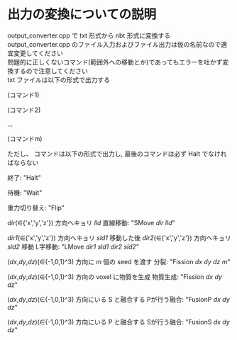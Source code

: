 # 出力の変換についての説明
output_converter.cpp で txt 形式から nbt 形式に変換する  
output_converter.cpp のファイル入力およびファイル出力は仮の名前なので適宜変更してください  
問題的に正しくないコマンド(範囲外への移動とか)であってもエラーを吐かず変換するので注意してください  
 txt ファイルは以下の形式で出力する  

(コマンド1)  

(コマンド2)  

...  

(コマンドm)  

ただし、 コマンドは以下の形式で出力し, 最後のコマンドは必ず Halt でなければならない  

終了: "Halt"  

待機: "Wait"  

重力切り替え: "Flip"  

*dir*(∈{'x','y','z'}) 方向へキョリ *lld* 直線移動: "SMove *dir* *lld*"  

*dir1*(∈{'x','y','z'}) 方向へキョリ *sld1* 移動した後 *dir2*(∈{'x','y','z'}) 方向へキョリ *sld2* 移動 L字移動: "LMove *dir1* *sld1* *dir2* *sld2*"  

(*dx*,*dy*,*dz*)(∈{-1,0,1}^3) 方向に *m* 個の seed を渡す 分裂: "Fission *dx* *dy* *dz* *m*"  

(*dx*,*dy*,*dz*)(∈{-1,0,1}^3) 方向の voxel に物質を生成 物質生成: "Fission *dx* *dy* *dz*"  

(*dx*,*dy*,*dz*)(∈{-1,0,1}^3) 方向にいる S と融合する Pが行う融合: "FusionP *dx* *dy* *dz*"  

(*dx*,*dy*,*dz*)(∈{-1,0,1}^3) 方向にいる P と融合する Sが行う融合: "FusionS *dx* *dy* *dz*"  
